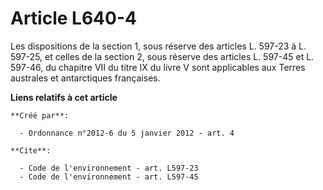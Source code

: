 # Article L640-4

Les dispositions de la section 1, sous réserve des articles L. 597-23 à L. 597-25, et celles de la section 2, sous réserve
des articles L. 597-45 et L. 597-46, du chapitre VII du titre IX du livre V sont applicables aux Terres australes et
antarctiques françaises.

**Liens relatifs à cet article**

	**Créé par**:

	  - Ordonnance n°2012-6 du 5 janvier 2012 - art. 4

	**Cite**:

	  - Code de l'environnement - art. L597-23
	  - Code de l'environnement - art. L597-45
